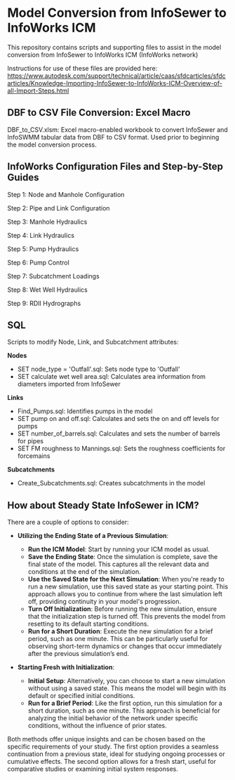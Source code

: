 # Model Conversion from InfoSewer to InfoWorks ICM

This repository contains scripts and supporting files to assist in the model conversion from InfoSewer to InfoWorks ICM (InfoWorks network)

Instructions for use of these files are provided here: https://www.autodesk.com/support/technical/article/caas/sfdcarticles/sfdcarticles/Knowledge-Importing-InfoSewer-to-InfoWorks-ICM-Overview-of-all-Import-Steps.html

## DBF to CSV File Conversion: Excel Macro
DBF_to_CSV.xlsm: Excel macro-enabled workbook to convert InfoSewer and InfoSWMM tabular data from DBF to CSV format. Used prior to beginning the model conversion process.

## InfoWorks Configuration Files and Step-by-Step Guides

Step 1: Node and Manhole Configuration

Step 2: Pipe and Link Configuration

Step 3: Manhole Hydraulics

Step 4: Link Hydraulics

Step 5: Pump Hydraulics

Step 6: Pump Control

Step 7: Subcatchment Loadings

Step 8: Wet Well Hydraulics

Step 9: RDII Hydrographs


## SQL
Scripts to modify Node, Link, and Subcatchment attributes:

**Nodes**
- SET node_type = 'Outfall'.sql: Sets node type to 'Outfall'
- SET calculate wet well area.sql: Calculates area information from diameters imported from InfoSewer

**Links**
- Find_Pumps.sql: Identifies pumps in the model
- SET pump on and off.sql: Calculates and sets the on and off levels for pumps
- SET number_of_barrels.sql: Calculates and sets the number of barrels for pipes
- SET FM roughness to Mannings.sql: Sets the roughness coefficients for forcemains

**Subcatchments**
- Create_Subcatchments.sql: Creates subcatchments in the model

## How about Steady State InfoSewer in ICM?

There are a couple of options to consider:

- **Utilizing the Ending State of a Previous Simulation**:
    - **Run the ICM Model**: Start by running your ICM model as usual.
    - **Save the Ending State**: Once the simulation is complete, save the final state of the model. This captures all the relevant data and conditions at the end of the simulation.
    - **Use the Saved State for the Next Simulation**: When you're ready to run a new simulation, use this saved state as your starting point. This approach allows you to continue from where the last simulation left off, providing continuity in your model's progression.
    - **Turn Off Initialization**: Before running the new simulation, ensure that the initialization step is turned off. This prevents the model from resetting to its default starting conditions.
    - **Run for a Short Duration**: Execute the new simulation for a brief period, such as one minute. This can be particularly useful for observing short-term dynamics or changes that occur immediately after the previous simulation’s end.

- **Starting Fresh with Initialization**:
    - **Initial Setup**: Alternatively, you can choose to start a new simulation without using a saved state. This means the model will begin with its default or specified initial conditions.
    - **Run for a Brief Period**: Like the first option, run this simulation for a short duration, such as one minute. This approach is beneficial for analyzing the initial behavior of the network under specific conditions, without the influence of prior states.

Both methods offer unique insights and can be chosen based on the specific requirements of your study. The first option provides a seamless continuation from a previous state, ideal for studying ongoing processes or cumulative effects. The second option allows for a fresh start, useful for comparative studies or examining initial system responses.